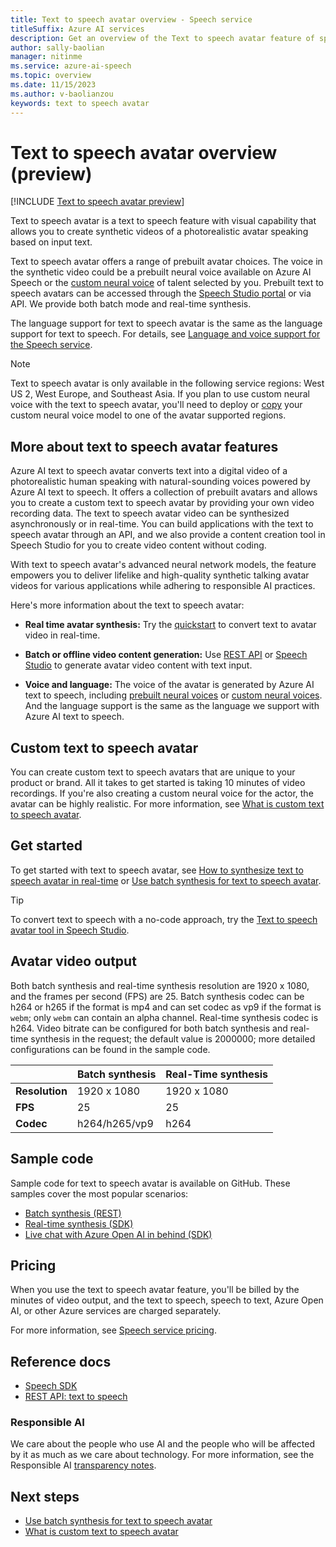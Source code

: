 ```yaml
---
title: Text to speech avatar overview - Speech service
titleSuffix: Azure AI services
description: Get an overview of the Text to speech avatar feature of speech service, which allows users to create synthetic videos featuring avatars speaking based on text input. 
author: sally-baolian
manager: nitinme
ms.service: azure-ai-speech
ms.topic: overview
ms.date: 11/15/2023
ms.author: v-baolianzou
keywords: text to speech avatar
---
```


# Text to speech avatar overview (preview)

[!INCLUDE [Text to speech avatar preview](../../includes/text-to-speech-avatar-preview.md)]

Text to speech avatar is a text to speech feature with visual capability that allows you to create synthetic videos of a photorealistic avatar speaking based on input text.

Text to speech avatar offers a range of prebuilt avatar choices. The voice in the synthetic video could be a prebuilt neural voice available on Azure AI Speech or the [custom neural voice](../../custom-neural-voice.md) of talent selected by you. Prebuilt text to speech avatars can be accessed through the [Speech Studio portal](https://aka.ms/speechstudio/talkingavatar) or via API. We provide both batch mode and real-time synthesis. 

The language support for text to speech avatar is the same as the language support for text to speech. For details, see [Language and voice support for the Speech service](../../language-support.md?tabs=tts).

> [!NOTE]
> Text to speech avatar is only available in the following service regions: West US 2, West Europe, and Southeast Asia. If you plan to use custom neural voice with the text to speech avatar, you'll need to deploy or [copy](../../how-to-custom-voice-create-voice.md#copy-your-voice-model-to-another-project) your custom neural voice model to one of the avatar supported regions. 

## More about text to speech avatar features

Azure AI text to speech avatar converts text into a digital video of a photorealistic human speaking with natural-sounding voices powered by Azure AI text to speech. It offers a collection of prebuilt avatars and allows you to create a custom text to speech avatar by providing your own video recording data. The text to speech avatar video can be synthesized asynchronously or in real-time. You can build applications with the text to speech avatar through an API, and we also provide a content creation tool in Speech Studio for you to create video content without coding.

With text to speech avatar's advanced neural network models, the feature empowers you to deliver lifelike and high-quality synthetic talking avatar videos for various applications while adhering to responsible AI practices.

Here's more information about the text to speech avatar:

- **Real time avatar synthesis:** Try the [quickstart](../../get-started-text-to-speech.md) to convert text to avatar video in real-time.

- **Batch or offline video content generation:** Use [REST API](../../rest-text-to-speech.md) or [Speech Studio](https://aka.ms/speechstudio/talkingavatar) to generate avatar video content with text input.

- **Voice and language:** The voice of the avatar is generated by Azure AI text to speech, including [prebuilt neural voices](../../language-support.md?tabs=tts) or [custom neural voices](../../custom-neural-voice.md). And the language support is the same as the language we support with Azure AI text to speech.

## Custom text to speech avatar

You can create custom text to speech avatars that are unique to your product or brand. All it takes to get started is taking 10 minutes of video recordings. If you're also creating a custom neural voice for the actor, the avatar can be highly realistic. For more information, see [What is custom text to speech avatar](./what-is-custom-tts-avatar.md).

## Get started

To get started with text to speech avatar, see [How to synthesize text to speech avatar in real-time](./real-time-synthesis-avatar.md) or [Use batch synthesis for text to speech avatar](./batch-synthesis-create-avatar.md).

> [!TIP]
> To convert text to speech with a no-code approach, try the [Text to speech avatar tool in Speech Studio](https://aka.ms/speechstudio/talkingavatar).

## Avatar video output

Both batch synthesis and real-time synthesis resolution are 1920 x 1080, and the frames per second (FPS) are 25. Batch synthesis codec can be h264 or h265 if the format is mp4 and can set codec as vp9 if the format is `webm`; only `webm` can contain an alpha channel. Real-time synthesis codec is h264. Video bitrate can be configured for both batch synthesis and real-time synthesis in the request; the default value is 2000000; more detailed configurations can be found in the sample code.

|                  | Batch synthesis  | Real-Time synthesis |
|------------------|------------------|----------------------|
| **Resolution**   | 1920 x 1080      | 1920 x 1080          |
| **FPS**          | 25               | 25                   |
| **Codec**        | h264/h265/vp9    | h264                 |

## Sample code

Sample code for text to speech avatar is available on GitHub. These samples cover the most popular scenarios:

* [Batch synthesis (REST)](https://github.com/Azure-Samples/cognitive-services-speech-sdk/tree/master/samples)
* [Real-time synthesis (SDK)](https://github.com/Azure-Samples/cognitive-services-speech-sdk/tree/master/samples/js/browser)
* [Live chat with Azure Open AI in behind (SDK)](https://github.com/Azure-Samples/cognitive-services-speech-sdk/tree/master/samples/js/browser)

## Pricing

When you use the text to speech avatar feature, you'll be billed by the minutes of video output, and the text to speech, speech to text, Azure Open AI, or other Azure services are charged separately.

For more information, see [Speech service pricing](https://azure.microsoft.com/pricing/details/cognitive-services/speech-services/).

## Reference docs

* [Speech SDK](../../speech-sdk.md)
* [REST API: text to speech](../../rest-text-to-speech.md)
  
### Responsible AI 

We care about the people who use AI and the people who will be affected by it as much as we care about technology. For more information, see the Responsible AI [transparency notes](https://aka.ms/TTS-TN).


## Next steps

* [Use batch synthesis for text to speech avatar](./batch-synthesis-create-avatar.md)
* [What is custom text to speech avatar](what-is-custom-tts-avatar.md)
